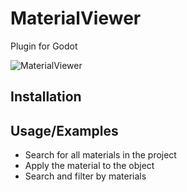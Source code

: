 # MaterialViewer
Plugin for Godot

![MaterialViewer](https://github.com/3Dvachevsky/MaterialViewer/assets/23451556/b5a182c8-f43d-4b04-a8e4-314b42619fce)

## Installation


## Usage/Examples
- Search for all materials in the project
- Apply the material to the object
- Search and filter by materials
